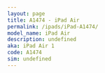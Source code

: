 ```yaml
---
layout: page
title: A1474 - iPad Air
permalink: /ipads/iPad-A1474/
model_name: iPad Air
description: undefined
aka: iPad Air 1
code: A1474
sim: undefined
---
```

